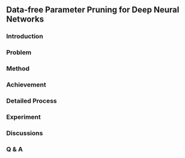 ## Data-free Parameter Pruning for Deep Neural Networks 
### Introduction


### Problem


### Method


### Achievement


### Detailed Process


### Experiment


### Discussions


### Q & A
